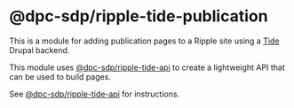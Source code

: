 # @dpc-sdp/ripple-tide-publication

This is a module for adding publication pages to a Ripple site using a [Tide](https://github.com/dpc-sdp/tide) Drupal backend. 

This module uses [@dpc-sdp/ripple-tide-api](https://npmjs.com/package/@dpc-sdp/ripple-tide-api) to create a lightweight API that can be used to build pages.

See [@dpc-sdp/ripple-tide-api](https://npmjs.com/package/@dpc-sdp/ripple-tide-api) for instructions.


